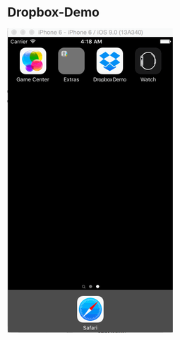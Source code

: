 # Dropbox-Demo

![Dropbox Demo animation](https://github.com/tracychu/Dropbox-Demo/blob/master/Dropbox%20Demo.gif?raw=true)
